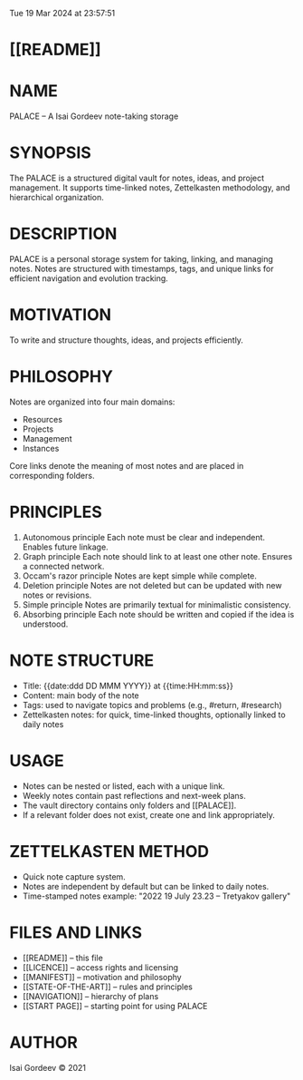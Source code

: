 Tue 19 Mar 2024 at 23:57:51

# [[README]]

# NAME

PALACE – A Isai Gordeev note-taking storage

# SYNOPSIS

The PALACE is a structured digital vault for notes, ideas, and
project management. It supports time-linked notes, Zettelkasten
methodology, and hierarchical organization.

# DESCRIPTION

PALACE is a personal storage system for taking, linking, and
managing notes. Notes are structured with timestamps, tags, and
unique links for efficient navigation and evolution tracking.

# MOTIVATION

To write and structure thoughts, ideas, and projects efficiently.

# PHILOSOPHY

Notes are organized into four main domains:

- Resources
- Projects
- Management
- Instances

Core links denote the meaning of most notes and are placed in
corresponding folders.

# PRINCIPLES

1. Autonomous principle Each note must be clear and independent.
   Enables future linkage.
2. Graph principle Each note should link to at least one other note.
   Ensures a connected network.
3. Occam's razor principle Notes are kept simple while complete.
4. Deletion principle Notes are not deleted but can be updated with
   new notes or revisions.
5. Simple principle Notes are primarily textual for minimalistic
   consistency.
6. Absorbing principle Each note should be written and copied if the
   idea is understood.

# NOTE STRUCTURE

- Title: {{date:ddd DD MMM YYYY}} at {{time:HH:mm:ss}}
- Content: main body of the note
- Tags: used to navigate topics and problems (e.g., #return,
  #research)
- Zettelkasten notes: for quick, time-linked thoughts, optionally
  linked to daily notes

# USAGE

- Notes can be nested or listed, each with a unique link.
- Weekly notes contain past reflections and next-week plans.
- The vault directory contains only folders and [[PALACE]].
- If a relevant folder does not exist, create one and link
  appropriately.

# ZETTELKASTEN METHOD

- Quick note capture system.
- Notes are independent by default but can be linked to daily notes.
- Time-stamped notes example: "2022 19 July 23.23 – Tretyakov
  gallery"

# FILES AND LINKS

- [[README]] – this file
- [[LICENCE]] – access rights and licensing
- [[MANIFEST]] – motivation and philosophy
- [[STATE-OF-THE-ART]] – rules and principles
- [[NAVIGATION]] – hierarchy of plans
- [[START PAGE]] – starting point for using PALACE

# AUTHOR

Isai Gordeev © 2021
